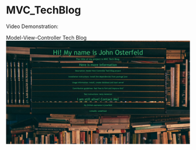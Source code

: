 # MVC_TechBlog

Video Demonstration: 


Model-View-Controller Tech Blog
![](images/techblogreadme.png)
